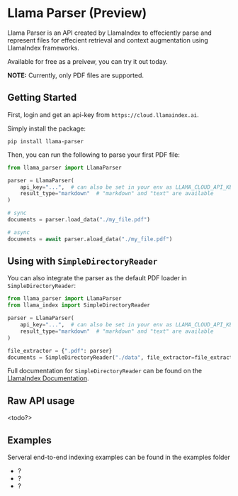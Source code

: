 # Llama Parser (Preview)

Llama Parser is an API created by LlamaIndex to effeciently parse and represent files for effecient retrieval and context augmentation using LlamaIndex frameworks.

Available for free as a preivew, you can try it out today.

**NOTE:** Currently, only PDF files are supported.

## Getting Started

First, login and get an api-key from `https://cloud.llamaindex.ai`.

Simply install the package:

`pip install llama-parser`

Then, you can run the following to parse your first PDF file:

```python
from llama_parser import LlamaParser

parser = LlamaParser(
    api_key="...",  # can also be set in your env as LLAMA_CLOUD_API_KEY
    result_type="markdown"  # "markdown" and "text" are available
)

# sync
documents = parser.load_data("./my_file.pdf")

# async
documents = await parser.aload_data("./my_file.pdf")
```

## Using with `SimpleDirectoryReader`

You can also integrate the parser as the default PDF loader in `SimpleDirectoryReader`:

```python
from llama_parser import LlamaParser
from llama_index import SimpleDirectoryReader

parser = LlamaParser(
    api_key="...",  # can also be set in your env as LLAMA_CLOUD_API_KEY
    result_type="markdown"  # "markdown" and "text" are available
)

file_extractor = {".pdf": parser}
documents = SimpleDirectoryReader("./data", file_extractor=file_extractor).load_data()
```

Full documentation for `SimpleDirectoryReader` can be found on the [LlamaIndex Documentation](https://docs.llamaindex.ai/en/stable/module_guides/loading/simpledirectoryreader.html).

## Raw API usage

<todo?>

## Examples

Serveral end-to-end indexing examples can be found in the examples folder

- ?
- ?
- ?
